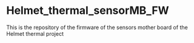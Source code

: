 # Helmet_thermal_sensorMB_FW
This is the repository of the firmware of the sensors mother board of the Helmet thermal project
